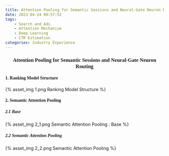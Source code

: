 ```yaml
---
title: Attention Pooling for Semantic Sessions and Neural-Gate Neuron Routing
date: 2023-04-24 00:57:52
tags:
    - Search and Ads
    - Attention Mechanism
    - Deep Learning
    - CTR Estimation
categories: Industry Experience
---
```

### <center><font face="Times">Attention Pooling for Semantic Sessions and Neural-Gate Neuron Routing</font></center>

#### <font face="Times">1. Ranking Model Structure</font>

{% asset_img 1.png Ranking Model Structure %}

#### <font face="Times">2. Semantic Attention Pooling</font>

##### <font face="Times">2.1 Base</font>

{% asset_img 2_1.png Semantic Attention Pooling : Base %}

##### <font face="Times">2.2 Semantic Attention Pooling</font>

{% asset_img 2_2.png Semantic Attention Pooling %}
